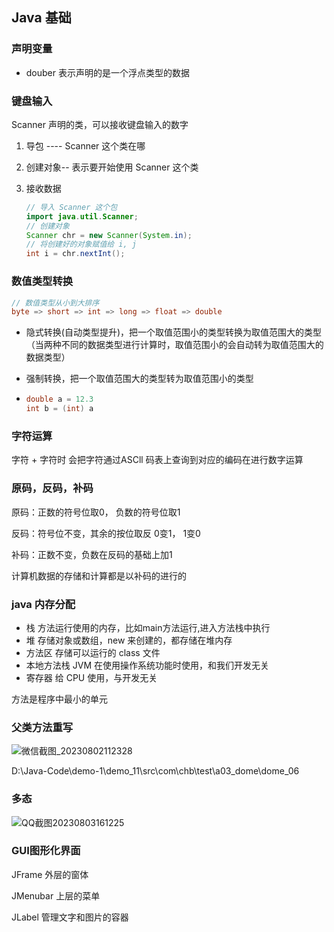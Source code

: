 ## Java 基础

### 声明变量

- douber     表示声明的是一个浮点类型的数据

### 键盘输入

Scanner 声明的类，可以接收键盘输入的数字

1. 导包 ---- Scanner 这个类在哪

2. 创建对象-- 表示要开始使用 Scanner 这个类

3. 接收数据

   ```java
   // 导入 Scanner 这个包
   import java.util.Scanner;
   // 创建对象
   Scanner chr = new Scanner(System.in);
   // 将创建好的对象赋值给 i, j
   int i = chr.nextInt();
   ```


### 数值类型转换

```java
// 数值类型从小到大排序
byte => short => int => long => float => double
```

- 隐式转换(自动类型提升)，把一个取值范围小的类型转换为取值范围大的类型（当两种不同的数据类型进行计算时，取值范围小的会自动转为取值范围大的数据类型）

- 强制转换，把一个取值范围大的类型转为取值范围小的类型

- ```java
  double a = 12.3
  int b = (int) a
  ```

### 字符运算

字符 + 字符时 会把字符通过ASCll 码表上查询到对应的编码在进行数字运算

### 原码，反码，补码

原码：正数的符号位取0， 负数的符号位取1

反码：符号位不变，其余的按位取反 0变1， 1变0

补码：正数不变，负数在反码的基础上加1

计算机数据的存储和计算都是以补码的进行的

### java 内存分配

- 栈     方法运行使用的内存，比如main方法运行,进入方法栈中执行
- 堆     存储对象或数组，new 来创建的，都存储在堆内存
- 方法区   存储可以运行的 class 文件
- 本地方法栈    JVM 在使用操作系统功能时使用，和我们开发无关
- 寄存器    给 CPU 使用，与开发无关

方法是程序中最小的单元

### 父类方法重写

![微信截图_20230802112328](C:\Users\蔡怀彬\Desktop\笔记\image\java\微信截图_20230802112328.png)

D:\Java-Code\demo-1\demo_11\src\com\chb\test\a03_dome\dome_06

### 多态

![QQ截图20230803161225](C:\Users\蔡怀彬\Desktop\笔记\image\java\QQ截图20230803161225.png)

### GUI图形化界面

JFrame 外层的窗体

JMenubar 上层的菜单

JLabel 管理文字和图片的容器















